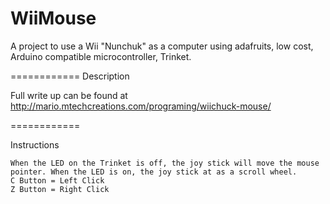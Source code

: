 WiiMouse
============

A project to use a Wii "Nunchuk" as a computer using adafruits, low cost, Arduino compatible microcontroller, Trinket.

============
Description

Full write up can be found at  http://mario.mtechcreations.com/programing/wiichuck-mouse/

============ 
 
Instructions

	When the LED on the Trinket is off, the joy stick will move the mouse pointer. When the LED is on, the joy stick at as a scroll wheel. 
	C Button = Left Click
	Z Button = Right Click


